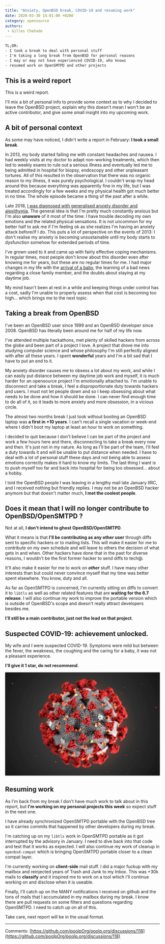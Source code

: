 ```yaml
---
title: "Anxiety, OpenBSD break, COVID-19 and resuming work"
date: 2020-03-30 14:01:00 +0200
category: opensource
authors:
 - Gilles Chehade
---
```

    TL;DR:
	- I took a break to deal with personal stuff
	- I'm taking a long break from OpenBSD for personal reasons
	- I may or may not have experienced COVID-19, who knows
	- resumed work on OpenSMTPD and other projects


This is a weird report
--
This is a weird report.

I'll mix a bit of personal info to provide some context as to why I decided to leave the OpenBSD project,
explain why this doesn't mean I won't be an active contributor,
and give some small insight into my upcoming work.


A bit of personal context
--
As some may have noticed,
I didn't write a report in February:
**I took a small break**.


In 2013,
my body started failing me with constant headaches and nausea.
I had weekly visits at my doctor to adapt non-working treatments,
which then led to weekly exams to rule out a serious illness and eventually led me to being admitted in hospital for biopsy,
endoscopy and other unpleasant tortures.
All of this resulted in the observation that there was no organic reason to my illness,
it was purely psychological.
I couldn't wrap my head around this because everything was apparently fine in my life,
but I was treated accordingly for a few weeks and my physical health got much better in no time.
The whole episode became a thing of the past after a while.


Late 2018,
[I was diagnosed with generalised anxiety disorder and alexithymia](https://poolp.org/posts/2019-06-02/happy-new-year-2019-a-personal-post/).
The general idea is that I'm pretty much constantly anxious but I'm also **unaware** of it most of the time:
I have trouble decoding my own emotions and the related physical sensations.
It is not uncommon for my better half to ask me if I'm feeling ok as she realizes I'm having an anxiety attack before/if I do.
This puts a lot of perspective on the events of 2013:
I don't realise my anxiety is becoming unsustainable until my body starts to dysfunction somehow for extended periods of time.


I've grown used to it and came up with fairly effective coping mechanisms.
In regular times,
most people don't know about this disorder even after knowing me for years,
but these are no regular times for me.
I had major changes in my life with the
[arrival of a baby](https://poolp.org/posts/2019-09-21/september-2019-report-jules-opensmtpd-6.6.0-upcoming-release-and-related-things/),
the learning of a bad news regarding a close family member,
and the doubts about staying at my daytime job.


My mind hasn't been at rest in a while and keeping things under control has a cost,
sadly I'm unable to properly assess when that cost is becoming too high... which brings me to the next topic.


Taking a break from OpenBSD
--
I've been an OpenBSD user since 1999 and an OpenBSD developer since 2008.
OpenBSD has literally been around me for half of my life now.


I've attended multiple hackathons,
met plenty of skilled hackers from across the globe and been part of a project I love.
A project that drove me into studying computer science and whose philosophy I'm still perfectly aligned with after all these years.
I spent **wonderful** years and I'm a bit sad that I have to put an end to it.


My anxiety disorder causes me to obsess a lot about my work,
and while I can easily put distance between my daytime job work and myself,
it is much harder for an opensource project I'm emotionally attached to.
I'm unable to disconnect and take a break,
I feel a disproportionate duty towards hackers and users.
I must not let people down and so I keep obsessing about what needs to be done and how it should be done.
I can never find enough time to do all of it,
so it leads to more anxiety and more obsession,
in a vicious circle.

The almost two months break I just took without booting an OpenBSD laptop was **a first in +10 years**.
I can't recall a single vacation or week-end where I didn't boot my laptop at least an hour to work on something.


I decided to quit because I don't believe I can be part of the project and work a few hours here and there,
disconnecting to take a break every now and then.
It's just not in my nature.
As long as I'll be part of the team,
I'll feel a duty towards it and will be unable to put distance when needed.
I have to deal with a lot of personal stuff these days and not being able to assess emotions correctly makes it hard to know my limits.
The last thing I want is to push myself too far and back into hospital for being too obsessed... about a hobby.


I told the OpenBSD people I was leaving in a lengthy mail late January IIRC,
and I received nothing but friendly replies.
I may not be an OpenBSD hacker anymore but that doesn't matter much,
**I met the coolest people**.



Does it mean that I will no longer contribute to OpenBSD/OpenSMTPD ?
--
Not at all, **I don't intend to ghost OpenBSD/OpenSMTPD**.

What it means is that **I'll be contributing as any other user** through diffs sent to specific hackers or to mailing lists.
This will make it easier for me to contribute on my own schedule and will leave to others the decision of what gets in and when.
Other hackers have done that in the past for diverse reasons,
I wouldn't be the first former hacker to send diffs to tech@.

It'll also make it easier for me to work on **_other_** stuff.
I have many other interests than but could never convince myself that my time was better spent elsewhere.
You know, duty and all.

As far as OpenSMTPD is concerned,
I'm currently sitting on diffs to convert it to `libtls` as well as other related features that are **waiting for the 6.7 release**.
I will also continue my work to improve the portable version which is outside of OpenBSD's scope and doesn't really attract developers besides me.

**I'll still be a main contributor, just not the lead on that project**.


Suspected COVID-19: achievement unlocked.
--
My wife and I were suspected COVID-19.
Symptoms were mild but between the fever, the weakness, the coughing and the caring for a baby,
it was not a pleasant experience.

**I'll give it 1 star, do not recommend**.

<center>
	<img src="/images/2020-03-30-covid.jpg" />
</center>

Resuming work
--
As I'm back from my break I don't have much work to talk about in this report,
but **I'm working on my personal projects this week** so expect stuff in the next one.

I have already synchronized OpenSMTPD portable with the OpenBSD tree so it carries commits that happened by other developers during my break.

I'm catching up on my `libtls` work in OpenSMTPD portable as it got interrupted by the advisory in January.
I need to dive back into that code and test that it works as expected.
I will also continue my work of cleanup in `openbsd-compat` which is bringing OpenSMTPD portable closer to a clean compat layer.

I'm currently working on **client-side** mail stuff.
I did a major fuckup with my mailbox and reinjected years of Trash and Junk to my Inbox.
This was +30k mails to **classify** and it inspired me to work on a tool which I'll continue working on and disclose when it is useable.

Finally,
I'll catch up on the MANY notifications I received on github and the tons of mails that I accumulated in my mailbox during my break.
I know there are pull requests on some filters and questions regarding OpenSMTPD.
I need to catch up on all of this.

Take care,
next report will be in the usual format.


---- 
Comments: [https://github.com/poolpOrg/poolp.org/discussions/118](https://github.com/poolpOrg/poolp.org/discussions/118)
